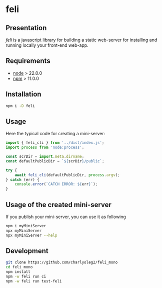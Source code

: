 feli
====


Presentation
------------

*feli* is a javascript library for building a static web-server for installing and running locally your front-end web-app.


Requirements
------------

- [node](https://nodejs.org) > 22.0.0
- [npm](https://docs.npmjs.com/cli) > 11.0.0


Installation
------------

```bash
npm i -D feli
```


Usage
-----

Here the typical code for creating a mini-server:

```javascript
import { feli_cli } from '../dist/index.js';
import process from 'node:process';

const scrDir = import.meta.dirname;
const defaultPublicDir = `${scrDir}/public`;

try {
	await feli_cli(defaultPublicDir, process.argv);
} catch (err) {
	console.error(`CATCH ERROR: ${err}`);
}
```


Usage of the created mini-server
--------------------------------

If you publish your mini-server, you can use it as following

```bash
npm i myMiniServer
npx myMiniServer
npx myMiniServer --help
```


Development
-----------

```bash
git clone https://github.com/charlyoleg2/feli_mono
cd feli_mono
npm install
npm -w feli run ci
npm -w feli run test-feli
```

